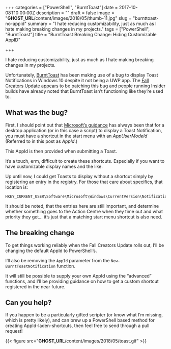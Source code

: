 +++
categories = ["PowerShell", "BurntToast"]
date = 2017-10-08T10:00:00Z
description = ""
draft = false
image = "__GHOST_URL__/content/images/2018/05/thumb-11.jpg"
slug = "burnttoast-no-appid"
summary = "I hate reducing customizability, just as much as I hate making breaking changes in my projects."
tags = ["PowerShell", "BurntToast"]
title = "BurntToast Breaking Change: Hiding Customizable AppID"

+++


I hate reducing customizability, just as much as I hate making breaking changes in my projects.

Unfortunately, [BurntToast](https://www.powershellgallery.com/packages/BurntToast) has been making use of a bug to display Toast Notifications in Windows 10 despite it not being a UWP app. The [Fall Creators Update appears](https://github.com/Windos/BurntToast/issues/20) to be patching this bug and people running Insider builds have already noted that BurntToast isn’t functioning like they’re used to.

## **What was the bug?**

First, I should point out that [Microsoft’s guidance](https://msdn.microsoft.com/en-us/library/windows/desktop/hh802762(v=vs.85).aspx) has always been that for a desktop application (or in this case a script) to display a Toast Notification, you must have a shortcut in the start menu with an _AppUserModeId_ (Referred to in this post as _AppId_.)

This AppId is then provided when submitting a Toast.

It’s a touch, erm, difficult to create these shortcuts. Especially if you want to have customizable display names and the like.

Up until now, I could get Toasts to display without a shortcut simply by registering an entry in the registry. For those that care about specifics, that location is:

```
HKEY_CURRENT_USER\Software\Microsoft\Windows\CurrentVersion\Notifications\Settings

```

It should be noted, that the entries here are still important, and determine whether something goes to the Action Centre when they time out and what priority they get… it’s just that a matching start menu shortcut is also need.

## **The breaking change**

To get things working reliably when the Fall Creators Update rolls out, I’ll be changing the default AppId to PowerShell’s.

I’ll also be removing the `AppId` parameter from the `New-BurntToastNotification` function.

It will still be possible to supply your own AppId using the “advanced” functions, and I’ll be providing guidance on how to get a custom shortcut registered in the near future.

## **Can you help?**

If you happen to be a particularly gifted scripter (or know what I’m missing, which is pretty likely), and can brew up a PowerShell based method for creating AppId-laden-shortcuts, then feel free to send through a pull request!

{{< figure src="__GHOST_URL__/content/images/2018/05/toast.gif" >}}

